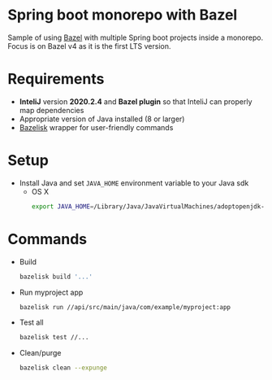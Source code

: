 # Spring boot monorepo with Bazel

Sample of using [Bazel](https://docs.bazel.build/versions/3.7.0/getting-started.html) with multiple Spring boot projects 
inside a monorepo. Focus is on Bazel v4 as it is the first LTS version.

# Requirements
 - **InteliJ** version **2020.2.4** and **Bazel plugin** so that InteliJ can properly map dependencies
 - Appropriate version of Java installed (8 or larger)
 - [Bazelisk](https://github.com/bazelbuild/bazelisk) wrapper for user-friendly commands

# Setup
 - Install Java and set `JAVA_HOME` environment variable to your Java sdk
   - OS X
        ```bash
        export JAVA_HOME=/Library/Java/JavaVirtualMachines/adoptopenjdk-14.jdk/Contents/Home/
        ```

# Commands
 - Build
    ```bash
    bazelisk build '...' 
    ```
 - Run myproject app
    ```bash
    bazelisk run //api/src/main/java/com/example/myproject:app
    ``` 
 - Test all
    ```bash
    bazelisk test //... 
    ```
 - Clean/purge
    ```bash
    bazelisk clean --expunge 
    ```
